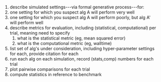 
1.  describe simulated settings---via formal generative process---for:
   1. one setting for which you suspect alg A will perform very well
   2. one setting for which you suspect alg A will perform poorly, but alg A' will perform well
2. describe metrics for evaluation, including (statistical, computational) per trial, meaning need to specify
   1. what is the statistical metric (eg, mean squared error)
   2. what is the computational metric (eg, walltime)
3. list set of alg's under consideration, including hyper-parameter settings for each, provide citation for each
1. run each alg on each simulation, record (stats,comp) numbers for each trial
2. plot pairwise comparisons for each trial
3. compute statistics in reference to benchmark
